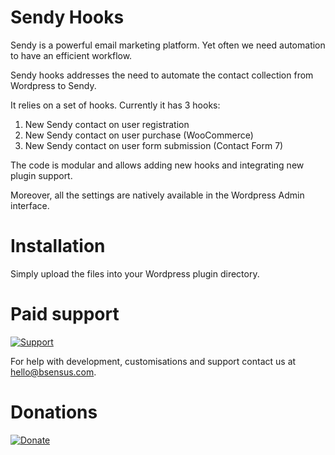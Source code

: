 # Sendy Hooks
Sendy is a powerful email marketing platform. Yet often we need automation to have an efficient workflow.

Sendy hooks addresses the need to automate the contact collection from Wordpress to Sendy.

It relies on a set of hooks. Currently it has 3 hooks:
1) New Sendy contact on user registration
2) New Sendy contact on user purchase (WooCommerce)
3) New Sendy contact on user form submission (Contact Form 7)

The code is modular and allows adding new hooks and integrating new plugin support.

Moreover, all the settings are natively available in the Wordpress Admin interface.

# Installation

Simply upload the files into your Wordpress plugin directory.

# Paid support

[![Support](https://img.shields.io/badge/paid%20support-hello%40bsensus.com-blue)](mailto:hello@bsensus.com)

For help with development, customisations and support contact us at hello@bsensus.com.

# Donations

[![Donate](https://img.shields.io/badge/Donate-PayPal-green.svg)](https://paypal.me/bsensus)
